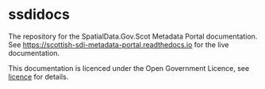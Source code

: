 # ssdidocs

The repository for the SpatialData.Gov.Scot Metadata Portal documentation. See https://scottish-sdi-metadata-portal.readthedocs.io for the live documentation.

This documentation is licenced under the Open Government Licence, see [licence](licence.md) for details.